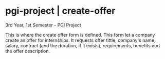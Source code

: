 # pgi-project | create-offer
3rd Year, 1st Semester - PGI Project 

This is where the create offer form is defined.
This form let a company create an offer for internships.
It requests offer tittle, company's name, salary, contract (and the duration, if it exists), requirements, benefits and the offer description.
